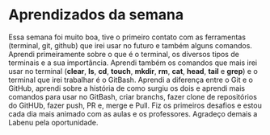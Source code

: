 # Aprendizados da semana

Essa semana foi muito boa, tive o primeiro contato com as ferramentas (terminal, git, github) que irei usar no futuro e também alguns comandos. Aprendi primeiramente sobre o que é o terminal, os diversos tipos de terminais e a sua importância. Aprendi também os comandos que mais irei usar no terminal (**clear**, **ls**, **cd**, **touch**, **mkdir**, **rm**, **cat**, **head**, **tail** e **grep**) e o terminal que irei trabalhar é o GitBash. Aprendi a diferença entre o Git e o GitHub, aprendi sobre a história de como surgiu os dois e aprendi mais comandos para usar no GitBash, criar branchs, fazer clone de repositórios do GitHUb, fazer push, PR e, merge e Pull. Fiz os primeiros desafios e estou cada dia mais animado com as aulas e os professores. Agradeço demais a Labenu pela oportunidade.